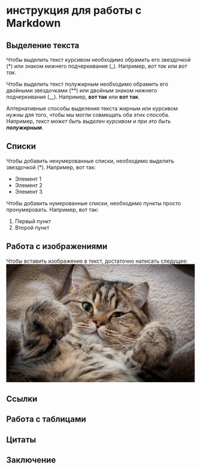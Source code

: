 # инструкция для работы с Markdown

## Выделение текста

Чтобы выделить текст курсивом необходимо обрамить его звездочкой (*) или знаком нижнего подчеркивания (_). Например, *вот так* или _вот так_.

Чтобы выделить текст полужирным необходимо обрамить его двойными звездочками (**) или двойным знаком нижнего подчеркивания (__). Например, **вот так** или __вот так__.

Алтернативные способы выделения текста жирным или курсивом нужны для того, чтобы мы могли совмещать оба этих способа. Например, _текст может быть выделен курсивом и при это быть **полужирным**_.

## Списки

Чтобы добавить ненумерованные списки, необходимо выделить звездочкой (*). Например, вот так:
* Элемент 1
* Элемент 2
* Элемент 3

Чтобы добавить нумерованные списки, необходимо пункты просто пронумеровать. Например, вот так:
1. Первый пункт
2. Второй пункт

## Работа с изображениями

Чтобы вставить изображение в текст, достаточно написать следущее:
![Привет, это Тефтелька!](image.jpg)

## Ссылки 

## Работа с таблицами

## Цитаты

##  Заключение